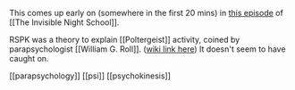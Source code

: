 This comes up early on (somewhere in the first 20 mins) in [this episode](https://www.youtube.com/live/3HLjt8NwAmM?feature=share) of [[The Invisible Night School]].

RSPK was a theory to explain [[Poltergeist]] activity, coined by parapsychologist [[William G. Roll]]. ([wiki link here](https://en.m.wikipedia.org/wiki/William_G._Roll)) It doesn't seem to have caught on.


[[parapsychology]] [[psi]] [[psychokinesis]]